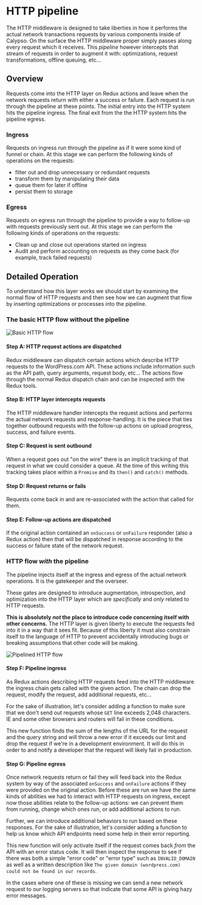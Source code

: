 # HTTP pipeline

The HTTP middleware is designed to take liberties in how it performs the actual network transactions requests by various components inside of Calypso.
On the surface the HTTP middleware proper simply passes along every request which it receives.
This _pipeline_ however intercepts that stream of requests in order to augment it with: optimizations, request transformations, offline queuing, etc…

## Overview

Requests come into the HTTP layer on Redux actions and leave when the network requests return with either a success or failure.
Each request is run through the pipeline at these points.
The initial entry into the HTTP system hits the pipeline ingress.
The final exit from the the HTTP system hits the pipeline egress.

### Ingress

Requests on ingress run through the pipeline as if it were some kind of funnel or chain.
At this stage we can perform the following kinds of operations on the requests:
 - filter out and drop unnecessary or redundant requests
 - transform them by manipulating their data
 - queue them for later if offline
 - persist them to storage

### Egress

Requests on egress run through the pipeline to provide a way to follow-up with requests previously sent out.
At this stage we can perform the following kinds of operations on the requests:
 - Clean up and close out operations started on ingress
 - Audit and perform accounting on requests as they come back (for example, track failed requests)

## Detailed Operation

To understand how this layer works we should start by examining the normal flow of HTTP requests and then see how we can augment that flow by inserting optimizations or processes into the pipeline.

### The basic HTTP flow without the pipeline
<!-- the following diagram was generated in draw.io - it can be edited by pasting in the contents of the SVG itself -->
![Basic HTTP flow](https://cldup.com/X4mRbNKSaC.svg)

#### Step A: HTTP request actions are dispatched

Redux middleware can dispatch certain actions which describe HTTP requests to the WordPress.com API.
These actions include information such as the API path, query arguments, request body, etc…
The actions flow through the normal Redux dispatch chain and can be inspected with the Redux tools.

#### Step B: HTTP layer intercepts requests

The HTTP middleware handler intercepts the request actions and performs the actual network requests and response-handling.
It is the piece that ties together outbound requests with the follow-up actions on upload progress, success, and failure events.

#### Step C: Request is sent outbound

When a request goes out "on the wire" there is an implicit tracking of that request in what we could consider a queue.
At the time of this writing this tracking takes place within a `Promise` and its `then()` and `catch()` methods.

#### Step D: Request returns or fails

Requests come back in and are re-associated with the action that called for them.

#### Step E: Follow-up actions are dispatched

If the original action contained an `onSuccess` or `onFailure` responder (also a Redux action) then that will be dispatched in response according to the success or failure state of the network request.

### HTTP flow _with_ the pipeline

The pipeline injects itself at the ingress and egress of the actual network operations.
It is the gatekeeper and the overseer.

These gates are designed to introduce augmentation, introspection, and optimization into the HTTP layer which are _specifically_ and _only_ related to HTTP requests.

**This is absolutely _not_ the place to introduce code concerning itself with other concerns.**
The HTTP layer is given liberty to execute the requests fed into it in a way that it sees fit.
Because of this liberty it must also constrain itself to the language of HTTP to prevent accidentally introducing bugs or breaking assumptions that other code will be making.

<!-- the following diagram was generated in draw.io - it can be edited by pasting in the contents of the SVG itself -->
![Pipelined HTTP flow](https://cldup.com/JldmoGqrPX.svg)

#### Step F: Pipeline ingress

As Redux actions describing HTTP requests feed into the HTTP middleware the ingress chain gets called with the given action.
The chain can drop the request, modify the request, add additional requests, etc…

For the sake of illustration, let's consider adding a function to make sure that we don't send out requests whose `GET` line exceeds 2,048 characters.
IE and some other browsers and routers will fail in these conditions.

This new function finds the sum of the lengths of the URL for the request and the query string and will throw a new error if it exceeds our limit and drop the request if we're in a development environment.
It will do this in order to and notify a developer that the request will likely fail in production.

#### Step G: Pipeline egress

Once network requests return or fail they will feed back into the Redux system by way of the associated `onSuccess` and `onFailure` actions if they were provided on the original action.
Before these are run we have the same kinds of abilities we had to interact with HTTP requests on ingress, except now those abilities relate to the follow-up actions: we can prevent them from running, change which ones run, or add additional actions to run.

Further, we can introduce additional behaviors to run based on these responses.
For the sake of illustration, let's consider adding a function to help us know which API endpoints need some help in their error reporting.

This new function will only activate itself if the request comes back _from_ the API with an error status code.
It will then inspect the response to see if there was both a simple "error code" or "error type" such as `INVALID_DOMAIN` as well as a written description like `The given domain (wordpress.com) could not be found in our records`.

In the cases where one of these is missing we can send a new network request to our logging servers so that indicate that some API is giving hazy error messages.
